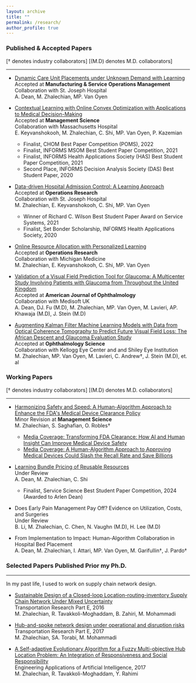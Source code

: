 ```yaml
---
layout: archive
title: ""
permalink: /research/
author_profile: true
---
```


### Published & Accepted Papers
[&dagger; denotes industry collaborators] [(M.D) denotes M.D. collaborators]

___
* [Dynamic Care Unit Placements under Unknown Demand with Learning](https://papers.ssrn.com/sol3/papers.cfm?abstract_id=4120841)  
Accepted at **Manufacturing & Service Operations Management**  
Collaboration with St. Joseph Hospital    
A. Dean, M. Zhalechian, MP. Van Oyen  

* [Contextual Learning with Online Convex Optimization with Applications to Medical Decision-Making](https://papers.ssrn.com/sol3/papers.cfm?abstract_id=3501316)  
Accepted at **Management Science**  
Collaboration with Massachusetts Hospital  
E. Keyvanshokooh, M. Zhalechian, C. Shi, MP. Van Oyen, P. Kazemian  
  * <span style="color:#black">Finalist, CHOM Best Paper Competition (POMS), 2022 </span>
  * <span style="color:#black">Finalist, INFORMS MSOM Best Student Paper Competition, 2021 </span>
  * <span style="color:#black">Finalist, INFORMS Health Applications Society (HAS) Best Student Paper Competition, 2021 </span>
  * <span style="color:#black">Second Place, INFORMS Decision Analysis Society (DAS) Best Student Paper, 2020 </span>  
  
* [Data-driven Hospital Admission Control: A Learning Approach](https://papers.ssrn.com/sol3/papers.cfm?abstract_id=3653433)  
Accepted at **Operations Research**  
Collaboration with St. Joseph Hospital  
M. Zhalechian, E. Keyvanshokooh, C. Shi, MP. Van Oyen  
  * <span style="color:#black">Winner of Richard C. Wilson Best Student Paper Award on Service Systems, 2021 </span>
  * <span style="color:#black">Finalist, Set Bonder Scholarship, INFORMS Health Applications Society, 2020 </span>  
  
* [Online Resource Allocation with Personalized Learning](https://papers.ssrn.com/sol3/papers.cfm?abstract_id=3538509)  
Accepted at **Operations Research**  
Collaboration with Michigan Medicine  
M. Zhalechian, E. Keyvanshokooh, C. Shi, MP. Van Oyen  

* [Validation of a Visual Field Prediction Tool for Glaucoma: A Multicenter Study Involving Patients with Glaucoma from Throughout the United Kingdom](https://www.sciencedirect.com/science/article/abs/pii/S0002939425000212)         
Accepted at **American Journal of Ophthalmology**   
Collaboration with Medisoft UK    
A. Dean, DJ. Fu (M.D), M. Zhalechian, MP. Van Oyen, M. Lavieri, AP. Khawaja (M.D), J. Stein (M.D) 

* [Augmenting Kalman Filter Machine Learning Models with Data from Optical Coherence Tomography to Predict Future Visual Field Loss: The African Descent and Glaucoma Evaluation Study](https://www.sciencedirect.com/science/article/pii/S2666914521000890)  
Accepted at **Ophthalmology Science**  
Collaboration with Kellogg Eye Center and and Shiley Eye Institution    
M. Zhalechian, MP. Van Oyen, M. Lavieri, C. Andrew&dagger;, J. Stein (M.D), et. al    


### Working Papers
[&dagger; denotes industry collaborators] [(M.D) denotes M.D. collaborators]
___  
* [Harmonizing Safety and Speed: A Human-Algorithm Approach to Enhance the FDA's Medical Device Clearance Policy](https://papers.ssrn.com/sol3/papers.cfm?abstract_id=4863134)   
Minor Revision at **Management Science**    
M. Zhalechian, S. Saghafian, O. Robles&dagger;
  * <span style="color:#black">[Media Coverage: Transforming FDA Clearance: How AI and Human Insight Can Improve Medical Device Safety](https://www.devdiscourse.com/article/health/3021077-transforming-fda-clearance-how-ai-and-human-insight-can-improve-medical-device-safety) </span>  
  * <span style="color:#black">[Media Coverage: A Human-Algorithm Approach to Approving Medical Devices Could Slash the Recall Rate and Save Billions](https://www.hks.harvard.edu/faculty-research/policy-topics/health/human-algorithm-approach-approving-medical-devices-could) </span>  

* [Learning Bundle Pricing of Reusable Resources](https://papers.ssrn.com/sol3/papers.cfm?abstract_id=4952453)      
Under Review     
A. Dean, M. Zhalechian, C. Shi    
    * <span style="color:#black">Finalist, Service Science Best Student Paper Competition, 2024 (Awarded to Arlen Dean) </span>  
    
* Does Early Pain Management Pay Off? Evidence on Utilization, Costs, and Surgeries   
Under Review     
B. Li, M. Zhalechian, C. Chen, N. Vaughn (M.D), H. Lee (M.D) 

* From Implementation to Impact: Human-Algorithm Collaboration in Hospital Bed Placement    
A. Dean, M. Zhalechian, I. Attari, MP. Van Oyen, M. Garifullin&dagger;, J. Pardo&dagger;


<!--
### In Progress
___  

* Interpretable Design of Multi-Agent Reinforcement Learning      
  with Soroush Saghafian and Yoshimi Fukuoka
  
* Patient-to-Bed Placement Optimization: Improving Coordination for a Hospital Command Center  
  with Arlen Dean, Iman Attari, Max Garifullin (Industry collaborator), Jennifer Pardo (Industry collaborator), Mark Van Oyen   
  * <span style="color:#black">Implemented at Michigan Medicine </span>  
  * <span style="color:#black">Accepted at Michigan Medicine Quality Month Symposium </span> 

* Batching and Optimal Personalized Resource Allocation  
  with Yiding Feng and Arlen Dean  
  
* The Impact of Early Referral on Overtreatment and Healthcare Waste: Evidence from Pain Management Practices  
  with Buyun Li, Jonathan Helm, and Nick Vaughn (M.D)   
-->

### Selected Papers Published Prior my Ph.D.
___
In my past life, I used to work on supply chain network design. 

* [Sustainable Design of a Closed-loop Location-routing-inventory Supply Chain Network Under Mixed Uncertainty](https://doi.org/10.1016/j.tre.2016.02.011)  
Transportation Research Part E, 2016   
M. Zhalechian, R. Tavakkoli-Moghaddam, B. Zahiri, M. Mohammadi 

* [Hub-and-spoke network design under operational and disruption risks](https://doi.org/10.1016/j.tre.2017.11.001)  
Transportation Research Part E, 2017   
M. Zhalechian, SA. Torabi, M. Mohammadi    

* [A Self-adaptive Evolutionary Algorithm for a Fuzzy Multi-objective Hub Location Problem: An Integration of Responsiveness and Social Responsibility](https://doi.org/10.1016/j.engappai.2017.03.006)  
Engineering Applications of Artificial Intelligence, 2017  
M. Zhalechian, R. Tavakkoli-Moghaddam, Y. Rahimi
